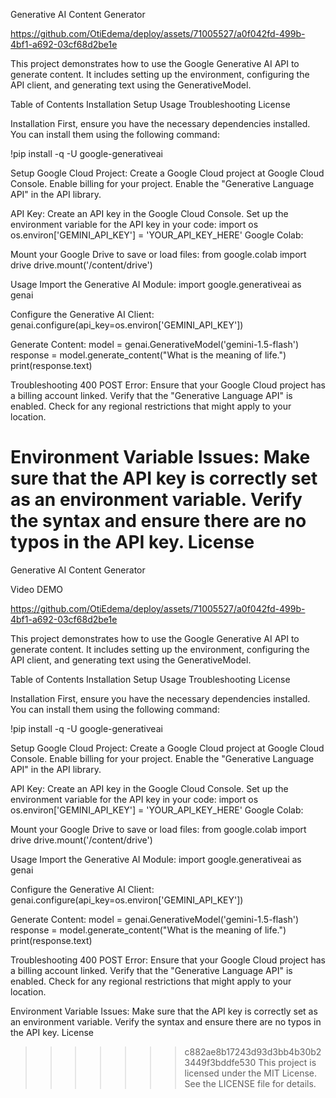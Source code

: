 Generative AI Content Generator

https://github.com/OtiEdema/deploy/assets/71005527/a0f042fd-499b-4bf1-a692-03cf68d2be1e

This project demonstrates how to use the Google Generative AI API to generate content. It includes setting up the environment, configuring the API client, and generating text using the GenerativeModel.

Table of Contents
Installation
Setup
Usage
Troubleshooting
License

Installation
First, ensure you have the necessary dependencies installed. You can install them using the following command:


!pip install -q -U google-generativeai

Setup
Google Cloud Project:
Create a Google Cloud project at Google Cloud Console.
Enable billing for your project.
Enable the "Generative Language API" in the API library.

API Key:
Create an API key in the Google Cloud Console.
Set up the environment variable for the API key in your code:
import os
os.environ['GEMINI_API_KEY'] = 'YOUR_API_KEY_HERE'
Google Colab:

Mount your Google Drive to save or load files:
from google.colab import drive
drive.mount('/content/drive')

Usage
Import the Generative AI Module:
import google.generativeai as genai

Configure the Generative AI Client:
genai.configure(api_key=os.environ['GEMINI_API_KEY'])

Generate Content:
model = genai.GenerativeModel('gemini-1.5-flash')
response = model.generate_content("What is the meaning of life.")
print(response.text)

Troubleshooting
400 POST Error:
Ensure that your Google Cloud project has a billing account linked.
Verify that the "Generative Language API" is enabled.
Check for any regional restrictions that might apply to your location.

Environment Variable Issues:
Make sure that the API key is correctly set as an environment variable.
Verify the syntax and ensure there are no typos in the API key.
License
=======
Generative AI Content Generator


Video DEMO

https://github.com/OtiEdema/deploy/assets/71005527/a0f042fd-499b-4bf1-a692-03cf68d2be1e


This project demonstrates how to use the Google Generative AI API to generate content. It includes setting up the environment, configuring the API client, and generating text using the GenerativeModel.

Table of Contents
Installation
Setup
Usage
Troubleshooting
License

Installation
First, ensure you have the necessary dependencies installed. You can install them using the following command:


!pip install -q -U google-generativeai

Setup
Google Cloud Project:
Create a Google Cloud project at Google Cloud Console.
Enable billing for your project.
Enable the "Generative Language API" in the API library.

API Key:
Create an API key in the Google Cloud Console.
Set up the environment variable for the API key in your code:
import os
os.environ['GEMINI_API_KEY'] = 'YOUR_API_KEY_HERE'
Google Colab:

Mount your Google Drive to save or load files:
from google.colab import drive
drive.mount('/content/drive')

Usage
Import the Generative AI Module:
import google.generativeai as genai

Configure the Generative AI Client:
genai.configure(api_key=os.environ['GEMINI_API_KEY'])

Generate Content:
model = genai.GenerativeModel('gemini-1.5-flash')
response = model.generate_content("What is the meaning of life.")
print(response.text)

Troubleshooting
400 POST Error:
Ensure that your Google Cloud project has a billing account linked.
Verify that the "Generative Language API" is enabled.
Check for any regional restrictions that might apply to your location.

Environment Variable Issues:
Make sure that the API key is correctly set as an environment variable.
Verify the syntax and ensure there are no typos in the API key.
License
>>>>>>> c882ae8b17243d93d3bb4b30b23449f3bddfe530
This project is licensed under the MIT License. See the LICENSE file for details.